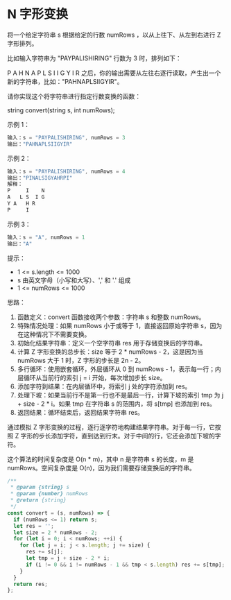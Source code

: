 # N 字形变换

将一个给定字符串 s 根据给定的行数 numRows ，以从上往下、从左到右进行 Z 字形排列。

比如输入字符串为 "PAYPALISHIRING" 行数为 3 时，排列如下：

P   A   H   N
A P L S I I G
Y   I   R
之后，你的输出需要从左往右逐行读取，产生出一个新的字符串，比如："PAHNAPLSIIGYIR"。

请你实现这个将字符串进行指定行数变换的函数：

string convert(string s, int numRows);

示例 1：

```js
输入：s = "PAYPALISHIRING", numRows = 3
输出："PAHNAPLSIIGYIR"
```

示例 2：

```js
输入：s = "PAYPALISHIRING", numRows = 4
输出："PINALSIGYAHRPI"
解释：
P     I    N
A   L S  I G
Y A   H R
P     I
```

示例 3：

```js
输入：s = "A", numRows = 1
输出："A"
```

提示：

- 1 <= s.length <= 1000
- s 由英文字母（小写和大写）、',' 和 '.' 组成
- 1 <= numRows <= 1000

思路：
1. 函数定义：convert 函数接收两个参数：字符串 s 和整数 numRows。
2. 特殊情况处理：如果 numRows 小于或等于 1，直接返回原始字符串 s，因为在这种情况下不需要变换。
3. 初始化结果字符串：定义一个空字符串 res 用于存储变换后的字符串。
4. 计算 Z 字形变换的总步长：size 等于 2 * numRows - 2，这是因为当 numRows 大于 1 时，Z 字形的步长是 2n - 2。
5. 多行循环：使用嵌套循环，外层循环从 0 到 numRows - 1，表示每一行；内层循环从当前行的索引 j = i 开始，每次增加步长 size。
6. 添加字符到结果：在内层循环中，将索引 j 处的字符添加到 res。
7. 处理下坡：如果当前行不是第一行也不是最后一行，计算下坡的索引 tmp 为 j + size - 2 * i。如果 tmp 在字符串 s 的范围内，将 s[tmp] 也添加到 res。
8. 返回结果：循环结束后，返回结果字符串 res。

通过模拟 Z 字形变换的过程，逐行逐字符地构建结果字符串。对于每一行，它按照 Z 字形的步长添加字符，直到达到行末。对于中间的行，它还会添加下坡的字符。

这个算法的时间复杂度是 O(n * m)，其中 n 是字符串 s 的长度，m 是 numRows。空间复杂度是 O(n)，因为我们需要存储变换后的字符串。

```js
/**
 * @param {string} s
 * @param {number} numRows
 * @return {string}
 */
const convert = (s, numRows) => {
  if (numRows <= 1) return s;
  let res = '';
  let size = 2 * numRows - 2;
  for (let i = 0; i < numRows; ++i) {
    for (let j = i; j < s.length; j += size) {
      res += s[j];
      let tmp = j + size - 2 * i;
      if (i != 0 && i != numRows - 1 && tmp < s.length) res += s[tmp];
    }
  }
  return res;
};
```
